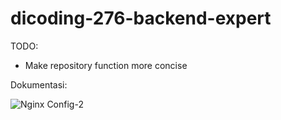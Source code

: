 # dicoding-276-backend-expert

TODO:

- Make repository function more concise

Dokumentasi:

![Nginx Config-2](https://user-images.githubusercontent.com/74223938/174510226-f4fe5b45-48a9-4f79-8f39-525bd98982f3.png)

